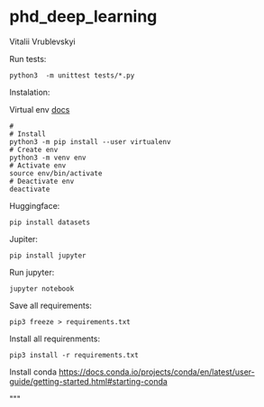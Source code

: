 # phd_deep_learning

Vitalii Vrublevskyi

Run tests:

```
python3  -m unittest tests/*.py
```

Instalation:

Virtual env [docs](https://packaging.python.org/en/latest/guides/installing-using-pip-and-virtual-environments/)
```
# 
# Install
python3 -m pip install --user virtualenv
# Create env
python3 -m venv env
# Activate env
source env/bin/activate
# Deactivate env
deactivate
```

Huggingface:
```
pip install datasets

```

Jupiter:
```
pip install jupyter
```

Run jupyter:
```
jupyter notebook
```

Save all requirements:
```
pip3 freeze > requirements.txt
```

Install all requirenments:
```
pip3 install -r requirements.txt
```

Install conda
https://docs.conda.io/projects/conda/en/latest/user-guide/getting-started.html#starting-conda

"""
